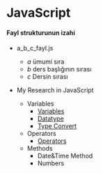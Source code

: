 # JavaScript

#### Fayl strukturunun izahi
- a_b_c_fayl.js
    - _a_ ümumi sıra
    - _b_ ders başlığının sırası
    - _c_ Dersin sırası

- My Research in JavaScript 
    - Variables
        - [Variables](https://github.com/DrMadWill/JavaScript/blob/main/Variables/JavaScript/1_1_1_variable_script.js)
        - [Datatype](https://github.com/DrMadWill/JavaScript/blob/main/Variables/JavaScript/2_1_2_datatype.js)
        - [Type Convert](https://github.com/DrMadWill/JavaScript/blob/main/Variables/JavaScript/3_1_3_type_convert.js)
    - Operators
        - [Operators](https://github.com/DrMadWill/JavaScript/blob/main/Operators/JavaScripts/4_1_1_operators.js)
    - Methods
        - Date&Time Method
        - Numbers
        


    

